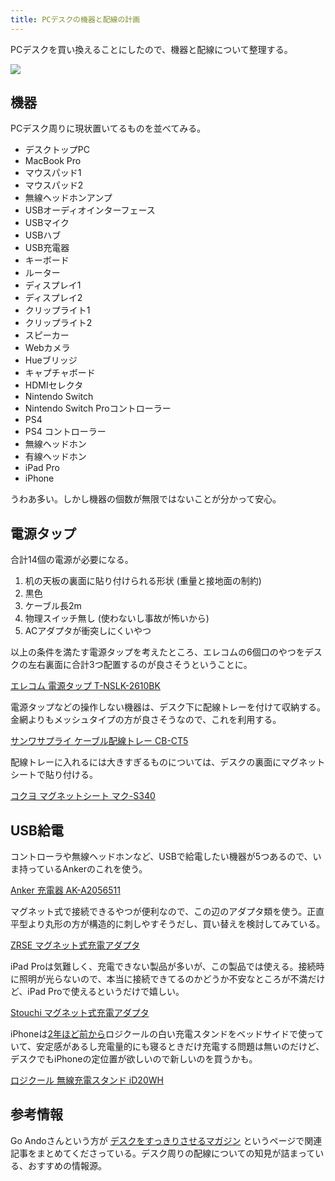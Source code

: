 ```yaml
---
title: PCデスクの機器と配線の計画
---
```


PCデスクを買い換えることにしたので、機器と配線について整理する。

![](https://i.imgur.com/hDxuRn7h.jpg)

## 機器

PCデスク周りに現状置いてるものを並べてみる。

- デスクトップPC
- MacBook Pro
- マウスパッド1
- マウスパッド2
- 無線ヘッドホンアンプ
- USBオーディオインターフェース
- USBマイク
- USBハブ
- USB充電器
- キーボード
- ルーター
- ディスプレイ1
- ディスプレイ2
- クリップライト1
- クリップライト2
- スピーカー
- Webカメラ
- Hueブリッジ
- キャプチャボード
- HDMIセレクタ
- Nintendo Switch
- Nintendo Switch Proコントローラー
- PS4
- PS4 コントローラー
- 無線ヘッドホン
- 有線ヘッドホン
- iPad Pro
- iPhone

うわあ多い。しかし機器の個数が無限ではないことが分かって安心。

## 電源タップ

合計14個の電源が必要になる。

1. 机の天板の裏面に貼り付けられる形状 (重量と接地面の制約)
2. 黒色
3. ケーブル長2m
4. 物理スイッチ無し (使わないし事故が怖いから)
5. ACアダプタが衝突しにくいやつ

以上の条件を満たす電源タップを考えたところ、エレコムの6個口のやつをデスクの左右裏面に合計3つ配置するのが良さそうということに。

[エレコム 電源タップ T-NSLK-2610BK](https://www.amazon.co.jp/dp/B01MU9YGSD)

電源タップなどの操作しない機器は、デスク下に配線トレーを付けて収納する。金網よりもメッシュタイプの方が良さそうなので、これを利用する。

[サンワサプライ ケーブル配線トレー CB-CT5](https://www.amazon.co.jp/dp/B01N6B5ST9)

配線トレーに入れるには大きすぎるものについては、デスクの裏面にマグネットシートで貼り付ける。

[コクヨ マグネットシート マク-S340](https://www.amazon.co.jp/dp/B0012R2OIQ)

## USB給電

コントローラや無線ヘッドホンなど、USBで給電したい機器が5つあるので、いま持っているAnkerのこれを使う。

[Anker 充電器 AK-A2056511](https://www.amazon.co.jp/dp/B072KBG9W4)

マグネット式で接続できるやつが便利なので、この辺のアダプタ類を使う。正直平型より丸形の方が構造的に刺しやすそうだし、買い替えを検討してみている。

[ZRSE マグネット式充電アダプタ](https://www.amazon.co.jp/dp/B077PRD1FT)

iPad Proは気難しく、充電できない製品が多いが、この製品では使える。接続時に照明が光らないので、本当に接続できてるのかどうか不安なところが不満だけど、iPad Proで使えるというだけで嬉しい。

[Stouchi マグネット式充電アダプタ](https://www.amazon.co.jp/dp/B07GGCSV45)

iPhoneは[2年ほど前から](/articles/2018-10-31-iphone-xs-max-cb840d595fae)ロジクールの白い充電スタンドをベッドサイドで使っていて、安定感があるし充電量的にも寝るときだけ充電する問題は無いのだけど、デスクでもiPhoneの定位置が欲しいので新しいのを買うかも。

[ロジクール 無線充電スタンド iD20WH](https://www.amazon.co.jp/dp/B07QB62131)

## 参考情報

Go Andoさんという方が [デスクをすっきりさせるマガジン](https://note.com/goando/m/me3ed2026f6ac) というページで関連記事をまとめてくださっている。デスク周りの配線についての知見が詰まっている、おすすめの情報源。
